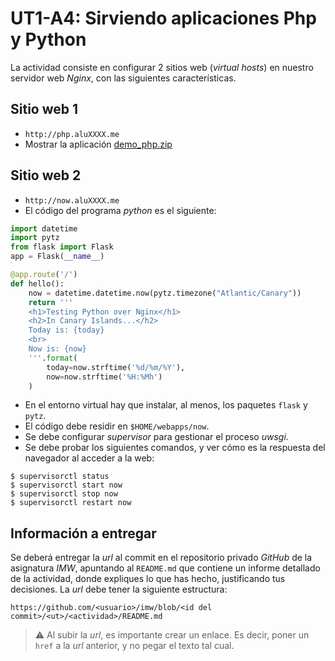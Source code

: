# UT1-A4: Sirviendo aplicaciones Php y Python

La actividad consiste en configurar 2 sitios web (*virtual hosts*) en nuestro servidor web *Nginx*, con las siguientes características.

## Sitio web 1

- `http://php.aluXXXX.me`
- Mostrar la aplicación [demo_php.zip](demo_php.zip)

## Sitio web 2

- `http://now.aluXXXX.me`
- El código del programa *python* es el siguiente:

```python
import datetime
import pytz
from flask import Flask
app = Flask(__name__)

@app.route('/')
def hello():
    now = datetime.datetime.now(pytz.timezone("Atlantic/Canary"))
    return '''
    <h1>Testing Python over Nginx</h1>
    <h2>In Canary Islands...</h2>
    Today is: {today}
    <br>
    Now is: {now}
    '''.format(
        today=now.strftime('%d/%m/%Y'),
        now=now.strftime('%H:%Mh')
    )
```


- En el entorno virtual hay que instalar, al menos, los paquetes `flask` y `pytz`.
- El código debe residir en `$HOME/webapps/now`.
- Se debe configurar *supervisor* para gestionar el proceso *uwsgi*.
- Se debe probar los siguientes comandos, y ver cómo es la respuesta del navegador al acceder a la web:
```console
$ supervisorctl status
$ supervisorctl start now
$ supervisorctl stop now
$ supervisorctl restart now
```

## Información a entregar

Se deberá entregar la *url* al commit en el repositorio privado *GitHub* de la asignatura *IMW*, apuntando al `README.md` que contiene un informe detallado de la actividad, donde expliques lo que has hecho, justificando tus decisiones. La *url* debe tener la siguiente estructura:

```
https://github.com/<usuario>/imw/blob/<id del commit>/<ut>/<actividad>/README.md
```

> ⚠️ Al subir la *url*, es importante crear un enlace. Es decir, poner un `href` a la *url* anterior, y no pegar el texto tal cual.
